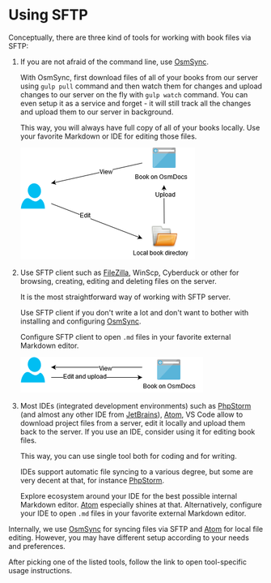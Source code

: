 # Using SFTP

Conceptually, there are three kind of tools for working with book files via SFTP:

1. If you are not afraid of the command line, use [OsmSync](using-sftp/osmsync.html).

    With OsmSync, first download files of all of your books from our server using `gulp pull` command and then watch them for changes and upload changes to our server on the fly with `gulp watch` command. You can even setup it as a service and forget - it will still track all the changes and upload them to our server in background.

    This way, you will always have full copy of all of your books locally. Use your favorite Markdown or IDE for editing those files.

    ![Editing in local directory](using-sftp/editing-in-local-directory.png)

2. Use SFTP client such as [FileZilla](using-sftp/filezilla.html), WinScp, Cyberduck or other for browsing, creating, editing and deleting files on the server.

    It is the most straightforward way of working with SFTP server.

    Use SFTP client if you don't write a lot and don't want to bother with installing and configuring [OsmSync](using-sftp/osmsync.html).

    Configure SFTP client to open `.md` files in your favorite external Markdown editor.

    ![Editing on server](using-sftp/editing-on-server.png)

3. Most IDEs (integrated development environments) such as [PhpStorm](using-sftp/phpstorm.html) (and almost any other IDE from [JetBrains](https://www.jetbrains.com/products.html)), [Atom](using-sftp/atom.html), VS Code allow to download project files from a server, edit it locally and upload them back to the server. If you use an IDE, consider using it for editing book files.

    This way, you can use single tool both for coding and for writing.

    IDEs support automatic file syncing to a various degree, but some are very decent at that, for instance [PhpStorm](using-sftp/phpstorm.html).

    Explore ecosystem around your IDE for the best possible internal Markdown editor. [Atom](markdown-editors/atom.html) especially shines at that. Alternatively, configure your IDE to open `.md` files in your favorite external Markdown editor.

Internally, we use [OsmSync](using-sftp/osmsync.html) for syncing files via SFTP and [Atom](markdown-editors/atom.html) for local file editing. However, you may have different setup according to your needs and preferences.

After picking one of the listed tools, follow the link to open tool-specific usage instructions.
